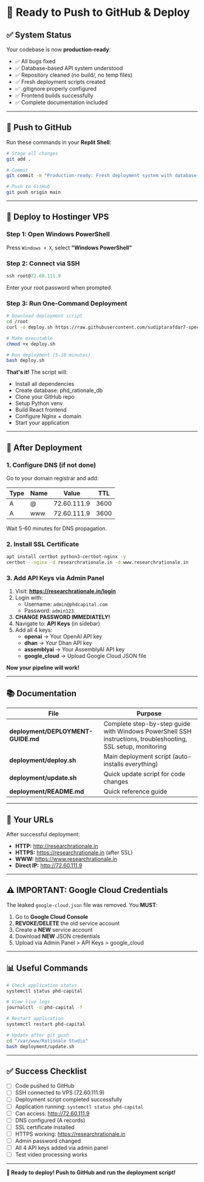 # 🚀 Ready to Push to GitHub & Deploy

## ✅ System Status

Your codebase is now **production-ready**:

- ✅ All bugs fixed
- ✅ Database-based API system understood
- ✅ Repository cleaned (no build/, no temp files)
- ✅ Fresh deployment scripts created
- ✅ .gitignore properly configured
- ✅ Frontend builds successfully
- ✅ Complete documentation included

---

## 📝 Push to GitHub

Run these commands in your **Replit Shell**:

```bash
# Stage all changes
git add .

# Commit
git commit -m "Production-ready: Fresh deployment system with database-based API management"

# Push to GitHub
git push origin main
```

---

## 🚀 Deploy to Hostinger VPS

### Step 1: Open Windows PowerShell

Press `Windows + X`, select **"Windows PowerShell"**

### Step 2: Connect via SSH

```powershell
ssh root@72.60.111.9
```

Enter your root password when prompted.

### Step 3: Run One-Command Deployment

```bash
# Download deployment script
cd /root
curl -o deploy.sh https://raw.githubusercontent.com/sudiptarafdar7-spec/PHD-Capital-Rationale-Studio-v1/main/deployment/deploy.sh

# Make executable
chmod +x deploy.sh

# Run deployment (5-10 minutes)
bash deploy.sh
```

**That's it!** The script will:
- Install all dependencies
- Create database: phd_rationale_db
- Clone your GitHub repo
- Setup Python venv
- Build React frontend
- Configure Nginx + domain
- Start your application

---

## 🔐 After Deployment

### 1. Configure DNS (if not done)

Go to your domain registrar and add:

| Type | Name | Value | TTL |
|------|------|-------|-----|
| A | @ | 72.60.111.9 | 3600 |
| A | www | 72.60.111.9 | 3600 |

Wait 5-60 minutes for DNS propagation.

### 2. Install SSL Certificate

```bash
apt install certbot python3-certbot-nginx -y
certbot --nginx -d researchrationale.in -d www.researchrationale.in
```

### 3. Add API Keys via Admin Panel

1. Visit: **https://researchrationale.in/login**
2. Login with:
   - Username: `admin@phdcapital.com`
   - Password: `admin123`
3. **CHANGE PASSWORD IMMEDIATELY!**
4. Navigate to: **API Keys** (in sidebar)
5. Add all 4 keys:
   - **openai** → Your OpenAI API key
   - **dhan** → Your Dhan API key
   - **assemblyai** → Your AssemblyAI API key
   - **google_cloud** → Upload Google Cloud JSON file

**Now your pipeline will work!**

---

## 📚 Documentation

| File | Purpose |
|------|---------|
| **deployment/DEPLOYMENT-GUIDE.md** | Complete step-by-step guide with Windows PowerShell SSH instructions, troubleshooting, SSL setup, monitoring |
| **deployment/deploy.sh** | Main deployment script (auto-installs everything) |
| **deployment/update.sh** | Quick update script for code changes |
| **deployment/README.md** | Quick reference guide |

---

## 🎯 Your URLs

After successful deployment:

- **HTTP:** http://researchrationale.in
- **HTTPS:** https://researchrationale.in (after SSL)
- **WWW:** https://www.researchrationale.in
- **Direct IP:** http://72.60.111.9

---

## ⚠️ IMPORTANT: Google Cloud Credentials

The leaked `google-cloud.json` file was removed. You **MUST**:

1. Go to **Google Cloud Console**
2. **REVOKE/DELETE** the old service account
3. Create a **NEW** service account
4. Download **NEW** JSON credentials
5. Upload via Admin Panel > API Keys > google_cloud

---

## 📊 Useful Commands

```bash
# Check application status
systemctl status phd-capital

# View live logs
journalctl -u phd-capital -f

# Restart application
systemctl restart phd-capital

# Update after git push
cd "/var/www/Rationale Studio"
bash deployment/update.sh
```

---

## ✅ Success Checklist

- [ ] Code pushed to GitHub
- [ ] SSH connected to VPS (72.60.111.9)
- [ ] Deployment script completed successfully
- [ ] Application running: `systemctl status phd-capital`
- [ ] Can access: http://72.60.111.9
- [ ] DNS configured (A records)
- [ ] SSL certificate installed
- [ ] HTTPS working: https://researchrationale.in
- [ ] Admin password changed
- [ ] All 4 API keys added via admin panel
- [ ] Test video processing works

---

**🚀 Ready to deploy! Push to GitHub and run the deployment script!**
